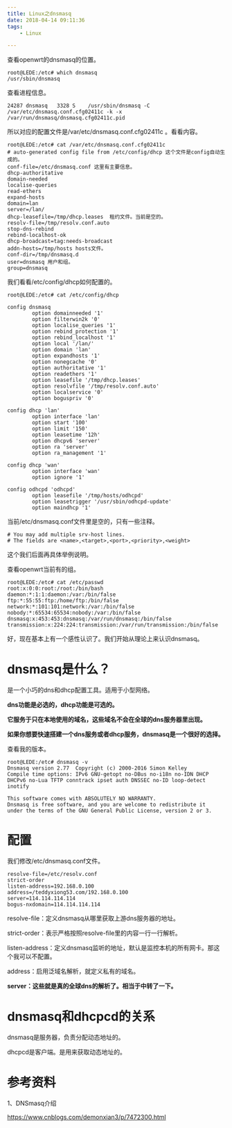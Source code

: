 ```yaml
---
title: Linux之dnsmasq
date: 2018-04-14 09:11:36
tags:
	- Linux

---
```




查看openwrt的dnsmasq的位置。

```
root@LEDE:/etc# which dnsmasq
/usr/sbin/dnsmasq
```

查看进程信息。

```
24287 dnsmasq   3328 S    /usr/sbin/dnsmasq -C /var/etc/dnsmasq.conf.cfg02411c -k -x /var/run/dnsmasq/dnsmasq.cfg02411c.pid
```

所以对应的配置文件是/var/etc/dnsmasq.conf.cfg02411c 。看看内容。

```
root@LEDE:/etc# cat /var/etc/dnsmasq.conf.cfg02411c 
# auto-generated config file from /etc/config/dhcp 这个文件是config自动生成的。
conf-file=/etc/dnsmasq.conf 这里有主要信息。
dhcp-authoritative 
domain-needed
localise-queries
read-ethers
expand-hosts
domain=lan
server=/lan/
dhcp-leasefile=/tmp/dhcp.leases  租约文件。当前是空的。
resolv-file=/tmp/resolv.conf.auto 
stop-dns-rebind
rebind-localhost-ok
dhcp-broadcast=tag:needs-broadcast
addn-hosts=/tmp/hosts hosts文件。
conf-dir=/tmp/dnsmasq.d 
user=dnsmasq 用户和组。
group=dnsmasq
```

我们看看/etc/config/dhcp如何配置的。

```
root@LEDE:/etc# cat /etc/config/dhcp

config dnsmasq
        option domainneeded '1'
        option filterwin2k '0'
        option localise_queries '1'
        option rebind_protection '1'
        option rebind_localhost '1'
        option local '/lan/'
        option domain 'lan'
        option expandhosts '1'
        option nonegcache '0'
        option authoritative '1'
        option readethers '1'
        option leasefile '/tmp/dhcp.leases'
        option resolvfile '/tmp/resolv.conf.auto'
        option localservice '0'
        option boguspriv '0'

config dhcp 'lan'
        option interface 'lan'
        option start '100'
        option limit '150'
        option leasetime '12h'
        option dhcpv6 'server'
        option ra 'server'
        option ra_management '1'

config dhcp 'wan'
        option interface 'wan'
        option ignore '1'

config odhcpd 'odhcpd'
        option leasefile '/tmp/hosts/odhcpd'
        option leasetrigger '/usr/sbin/odhcpd-update'
        option maindhcp '1'
```

当前/etc/dnsmasq.conf文件里是空的，只有一些注释。

```
# You may add multiple srv-host lines.
# The fields are <name>,<target>,<port>,<priority>,<weight>
```

这个我们后面再具体举例说明。

查看openwrt当前有的组。

```
root@LEDE:/etc# cat /etc/passwd
root:x:0:0:root:/root:/bin/bash
daemon:*:1:1:daemon:/var:/bin/false
ftp:*:55:55:ftp:/home/ftp:/bin/false
network:*:101:101:network:/var:/bin/false
nobody:*:65534:65534:nobody:/var:/bin/false
dnsmasq:x:453:453:dnsmasq:/var/run/dnsmasq:/bin/false
transmission:x:224:224:transmission:/var/run/transmission:/bin/false
```

好，现在基本上有一个感性认识了。我们开始从理论上来认识dnsmasq。

# dnsmasq是什么？

是一个小巧的dns和dhcp配置工具。适用于小型网络。

**dns功能是必选的，dhcp功能是可选的。**

**它服务于只在本地使用的域名，这些域名不会在全球的dns服务器里出现。**

**如果你想要快速搭建一个dns服务或者dhcp服务，dnsmasq是一个很好的选择。**

查看我的版本。

```
root@LEDE:/etc# dnsmasq -v
Dnsmasq version 2.77  Copyright (c) 2000-2016 Simon Kelley
Compile time options: IPv6 GNU-getopt no-DBus no-i18n no-IDN DHCP DHCPv6 no-Lua TFTP conntrack ipset auth DNSSEC no-ID loop-detect inotify

This software comes with ABSOLUTELY NO WARRANTY.
Dnsmasq is free software, and you are welcome to redistribute it
under the terms of the GNU General Public License, version 2 or 3.
```

# 配置

我们修改/etc/dnsmasq.conf文件。

```
resolve-file=/etc/resolv.conf
strict-order
listen-address=192.168.0.100
address=/teddyxiong53.com/192.168.0.100
server=114.114.114.114
bogus-nxdomain=114.114.114.114
```

resolve-file：定义dnsmasq从哪里获取上游dns服务器的地址。

strict-order：表示严格按照resolve-file里的内容一行一行解析。

listen-address：定义dnsmasq监听的地址，默认是监控本机的所有网卡。那这个我可以不配置。

address：启用泛域名解析，就定义私有的域名。

**server：这些就是真的全球dns的解析了。相当于中转了一下。**



# dnsmasq和dhcpcd的关系

dnsmasq是服务器，负责分配动态地址的。

dhcpcd是客户端。是用来获取动态地址的。



# 参考资料

1、DNSmasq介绍

https://www.cnblogs.com/demonxian3/p/7472300.html